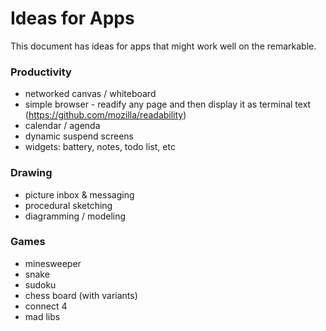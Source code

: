 # Ideas for Apps

This document has ideas for apps that might work well on the remarkable. 

### Productivity

* networked canvas / whiteboard
* simple browser - readify any page and then display it as terminal text (https://github.com/mozilla/readability)
* calendar / agenda
* dynamic suspend screens
* widgets: battery, notes, todo list, etc

### Drawing

* picture inbox & messaging
* procedural sketching
* diagramming / modeling


### Games

* minesweeper
* snake
* sudoku
* chess board (with variants)
* connect 4
* mad libs
